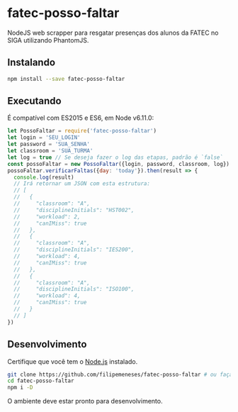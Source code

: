 # fatec-posso-faltar

NodeJS web scrapper para resgatar presenças dos alunos da FATEC no SIGA utilizando PhantomJS.

## Instalando

```sh
npm install --save fatec-posso-faltar
```

## Executando

É compatível com ES2015 e ES6, em Node v6.11.0:

```js
let PossoFaltar = require('fatec-posso-faltar')
let login = 'SEU_LOGIN'
let password = 'SUA_SENHA'
let classroom = 'SUA_TURMA'
let log = true // Se deseja fazer o log das etapas, padrão é `false`
const possoFaltar = new PossoFaltar({login, password, classroom, log})
possoFaltar.verificarFaltas({day: 'today'}).then(result => {
  console.log(result)
  // Irá retornar um JSON com esta estrutura:
  // [
  //   {
  //     "classroom": "A",
  //     "disciplineInitials": "HST002",
  //     "workload": 2,
  //     "canIMiss": true
  //   },
  //   {
  //     "classroom": "A",
  //     "disciplineInitials": "IES200",
  //     "workload": 4,
  //     "canIMiss": true
  //   },
  //   {
  //     "classroom": "A",
  //     "disciplineInitials": "ISO100",
  //     "workload": 4,
  //     "canIMiss": true
  //   }
  // ]
})
```

## Desenvolvimento

Certifique que você tem o [Node.js](http://nodejs.org/) instalado.

```sh
git clone https://github.com/filipemeneses/fatec-posso-faltar # ou faça um fork
cd fatec-posso-faltar
npm i -D
```

O ambiente deve estar pronto para desenvolvimento.
